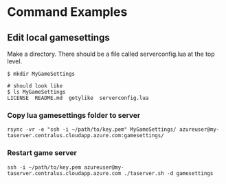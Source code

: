 # Command Examples

## Edit local gamesettings
Make a directory. There should be a file called serverconfig.lua at the top level.
```
$ mkdir MyGameSettings

# should look like
$ ls MyGameSettings
LICENSE  README.md  gotylike  serverconfig.lua
```

### Copy lua gamesettings folder to server
```
rsync -vr -e "ssh -i ~/path/to/key.pem" MyGameSettings/ azureuser@my-taserver.centralus.cloudapp.azure.com:gamesettings/
```

### Restart game server
```
ssh -i ~/path/to/key.pem azureuser@my-taserver.centralus.cloudapp.azure.com ./taserver.sh -d gamesettings
```
